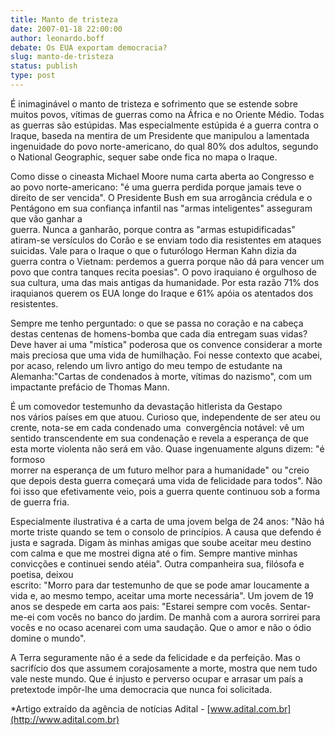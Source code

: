```yaml
---
title: Manto de tristeza
date: 2007-01-18 22:00:00
author: leonardo.boff
debate: Os EUA exportam democracia?
slug: manto-de-tristeza
status: publish 
type: post
---
```


É inimaginável o manto de tristeza e sofrimento que se estende sobre muitos povos, vítimas de guerras como na África e no Oriente Médio. Todas as guerras são estúpidas. Mas especialmente estúpida é a guerra contra o Iraque, baseda na mentira de um Presidente que manipulou a lamentada  
ingenuidade do povo norte-americano, do qual 80% dos adultos, segundo o National Geographic, sequer sabe onde fica no mapa o Iraque. 


Como disse o cineasta Michael Moore numa carta aberta ao Congresso e ao povo norte-americano: "é uma guerra perdida porque jamais teve o direito de ser vencida". O Presidente Bush em sua arrogância crédula e o Pentágono em sua confiança infantil nas "armas inteligentes" asseguram que vão ganhar a  
guerra. Nunca a ganharão, porque contra as "armas estupidificadas" atiram-se versículos do Corão e se enviam todo dia resistentes em ataques suicidas. Vale para o Iraque o que o futurólogo Herman Kahn dizia da guerra contra o Vietnam: perdemos a guerra porque não dá para vencer um povo que contra tanques recita poesias". O povo iraquiano é orgulhoso de sua cultura, uma das mais antigas da humanidade. Por esta razão 71% dos iraquianos querem os EUA longe do Iraque e 61% apóia os atentados dos resistentes.


  
Sempre me tenho perguntado: o que se passa no coração e na cabeça destas centenas de homens-bomba que cada dia entregam suas vidas? Deve haver ai uma "mística" poderosa que os convence considerar a morte mais preciosa que uma vida de humilhação. Foi nesse contexto que acabei, por acaso, relendo um livro antigo do meu tempo de estudante na Alemanha:"Cartas de condenados à morte, vítimas do nazismo", com um impactante prefácio de Thomas Mann. 


É um comovedor testemunho da devastação hitlerista da Gestapo  
nos vários países em que atuou. Curioso que, independente de ser ateu ou crente, nota-se em cada condenado uma  convergência notável: vê um sentido transcendente em sua condenação e revela a esperança de que esta morte violenta não será em vão. Quase ingenuamente alguns dizem: "é formoso  
morrer na esperança de um futuro melhor para a humanidade" ou "creio que depois desta guerra começará uma vida de felicidade para todos". Não foi isso que efetivamente veio, pois a guerra quente continuou sob a forma de guerra fria.


Especialmente ilustrativa é a carta de uma jovem belga de 24 anos: "Não há morte triste quando se tem o consolo de princípios. A causa que defendo é justa e sagrada. Digam às minhas amigas que soube aceitar meu destino com calma e que me mostrei digna até o fim. Sempre mantive minhas convicções e continuei sendo atéia". Outra companheira sua, filósofa e poetisa, deixou  
escrito: "Morro para dar testemunho de que se pode amar loucamente a vida e, ao mesmo tempo, aceitar uma morte necessária". Um jovem de 19 anos se despede em carta aos pais: "Estarei sempre com vocês. Sentar-me-ei com vocês no banco do jardim. De manhã com a aurora sorrirei para vocês e no ocaso acenarei com uma saudação. Que o amor e não o ódio domine o mundo".


A Terra seguramente não é a sede da felicidade e da perfeição. Mas o sacrifício dos que assumem corajosamente a morte, mostra que nem tudo vale neste mundo. Que é injusto e perverso ocupar e arrasar um país a pretextode impôr-lhe uma democracia que nunca foi solicitada.


\*Artigo extraído da agência de notícias Adital - [www.adital.com.br](http://www.adital.com.br)


